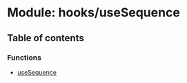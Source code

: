 # Module: hooks/useSequence

## Table of contents

### Functions

- [useSequence](../functions/hooks_useSequence.useSequence.md)
